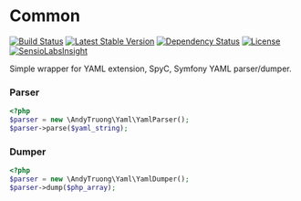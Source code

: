 Common
======

[![Build Status](https://api.travis-ci.org/andytruong/yaml.svg?branch=v0.1)](https://travis-ci.org/andytruong/yaml) [![Latest Stable Version](https://poser.pugx.org/andytruong/yaml/v/stable.png)](https://packagist.org/packages/andytruong/yaml) [![Dependency Status](https://www.versioneye.com/php/andytruong:yaml/2.3.0/badge.svg)](https://www.versioneye.com/php/andytruong:yaml/2.3.0) [![License](https://poser.pugx.org/andytruong/yaml/license.png)](https://packagist.org/packages/andytruong/yaml) [![SensioLabsInsight](https://insight.sensiolabs.com/projects/d869a5d3-e766-472d-9dd5-e2ca012b9148/mini.png)](https://insight.sensiolabs.com/projects/d869a5d3-e766-472d-9dd5-e2ca012b9148)

Simple wrapper for YAML extension, SpyC, Symfony YAML parser/dumper.

### Parser

```php
<?php
$parser = new \AndyTruong\Yaml\YamlParser();
$parser->parse($yaml_string);
```

### Dumper

```php
<?php
$parser = new \AndyTruong\Yaml\YamlDumper();
$parser->dump($php_array);
```
